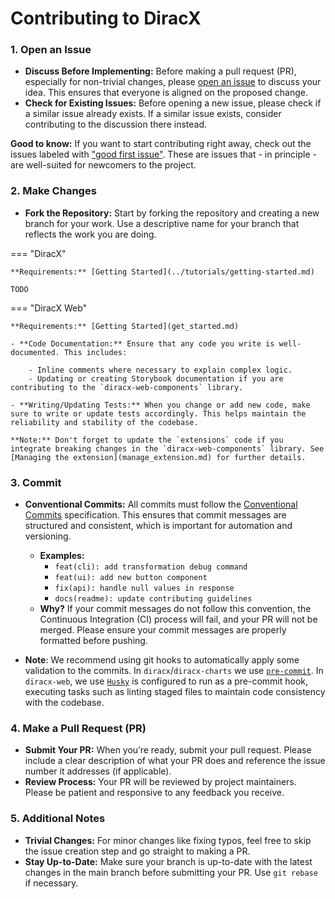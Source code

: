 # Contributing to DiracX

### 1. Open an Issue

- **Discuss Before Implementing:** Before making a pull request (PR), especially for non-trivial changes, please [open an issue](https://github.com/DIRACGrid/diracx/issues) to discuss your idea. This ensures that everyone is aligned on the proposed change.
- **Check for Existing Issues:** Before opening a new issue, please check if a similar issue already exists. If a similar issue exists, consider contributing to the discussion there instead.

**Good to know:** If you want to start contributing right away, check out the issues labeled with ["good first issue"](https://github.com/DIRACGrid/diracx-web/labels/good%20first%20issue). These are issues that - in principle - are well-suited for newcomers to the project.

### 2. Make Changes

- **Fork the Repository:** Start by forking the repository and creating a new branch for your work. Use a descriptive name for your branch that reflects the work you are doing.

=== "DiracX"

    **Requirements:** [Getting Started](../tutorials/getting-started.md)

    TODO

=== "DiracX Web"

    **Requirements:** [Getting Started](get_started.md)

    - **Code Documentation:** Ensure that any code you write is well-documented. This includes:

        - Inline comments where necessary to explain complex logic.
        - Updating or creating Storybook documentation if you are contributing to the `diracx-web-components` library.

    - **Writing/Updating Tests:** When you change or add new code, make sure to write or update tests accordingly. This helps maintain the reliability and stability of the codebase.

    **Note:** Don't forget to update the `extensions` code if you integrate breaking changes in the `diracx-web-components` library. See [Managing the extension](manage_extension.md) for further details.

### 3. Commit

- **Conventional Commits:** All commits must follow the [Conventional Commits](https://www.conventionalcommits.org/) specification. This ensures that commit messages are structured and consistent, which is important for automation and versioning.

    - **Examples:**
        - `feat(cli): add transformation debug command`
        - `feat(ui): add new button component`
        - `fix(api): handle null values in response`
        - `docs(readme): update contributing guidelines`
    - **Why?** If your commit messages do not follow this convention, the Continuous Integration (CI) process will fail, and your PR will not be merged. Please ensure your commit messages are properly formatted before pushing.

- **Note**: We recommend using git hooks to automatically apply some validation to the commits. In `diracx`/`diracx-charts` we use [`pre-commit`](https://pre-commit.com/). In `diracx-web`, we use [`Husky`](https://typicode.github.io/husky/) is configured to run as a pre-commit hook, executing tasks such as linting staged files to maintain code consistency with the codebase.

### 4. Make a Pull Request (PR)

- **Submit Your PR:** When you’re ready, submit your pull request. Please include a clear description of what your PR does and reference the issue number it addresses (if applicable).
- **Review Process:** Your PR will be reviewed by project maintainers. Please be patient and responsive to any feedback you receive.

### 5. Additional Notes

- **Trivial Changes:** For minor changes like fixing typos, feel free to skip the issue creation step and go straight to making a PR.
- **Stay Up-to-Date:** Make sure your branch is up-to-date with the latest changes in the main branch before submitting your PR. Use `git rebase` if necessary.
